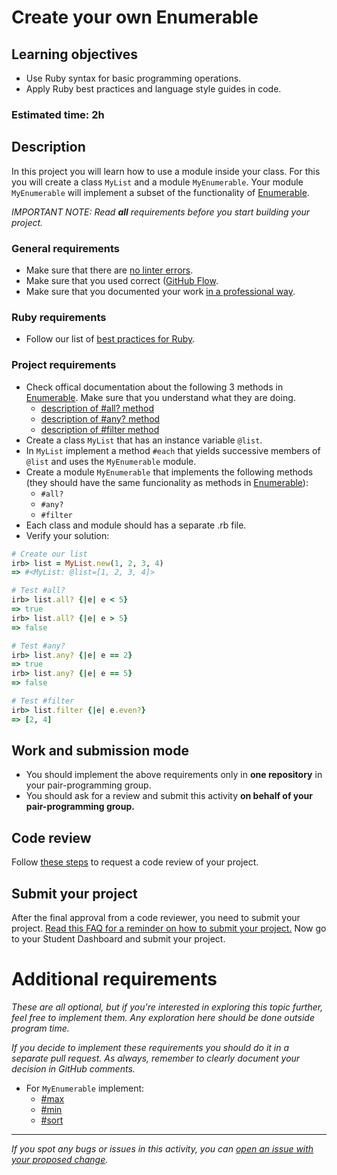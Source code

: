 # Create your own Enumerable

## Learning objectives
- Use Ruby syntax for basic programming operations.
- Apply Ruby best practices and language style guides in code.

### Estimated time: 2h

## Description
In this project you will learn how to use a module inside your class. For this you will create a class `MyList` and a module `MyEnumerable`. Your module `MyEnumerable` will implement a subset of the functionality of [Enumerable](https://ruby-doc.org/core-3.0.0/Enumerable.html).

*IMPORTANT NOTE: Read **all** requirements before you start building your project.*

### General requirements

- Make sure that there are [no linter errors](https://github.com/microverseinc/linters-config).
- Make sure that you used correct ([GitHub Flow](https://github.com/microverseinc/curriculum-transversal-skills/blob/main/git-github/articles/github_flow.md).
- Make sure that you documented your work [in a professional way](https://github.com/microverseinc/curriculum-transversal-skills/blob/main/documentation/articles/professional_repo_rules.md).

### Ruby requirements
- Follow our list of [best practices for Ruby](https://github.com/microverseinc/curriculum-ruby/blob/main/articles/ruby_best_practices.md).

### Project requirements

- Check offical documentation about the following 3 methods in [Enumerable](https://ruby-doc.org/core-3.0.0/Enumerable.html). Make sure that you understand what they are doing.
  - [description of #all? method](https://ruby-doc.org/core-3.0.0/Enumerable.html#method-i-all-3F)
  - [description of #any? method](https://ruby-doc.org/core-3.0.0/Enumerable.html#method-i-any-3F)
  - [description of #filter method](https://ruby-doc.org/core-3.0.0/Enumerable.html#method-i-filter)
- Create a class `MyList` that has an instance variable `@list`.
- In `MyList` implement a method `#each` that yields successive members of `@list` and uses the `MyEnumerable` module.
- Create a module `MyEnumerable` that implements the following methods (they should have the same funcionality as methods in [Enumerable](https://ruby-doc.org/core-3.0.0/Enumerable.html)):
  - `#all?`
  - `#any?`
  - `#filter`
- Each class and module should has a separate .rb file.
- Verify your solution:
```ruby
# Create our list
irb> list = MyList.new(1, 2, 3, 4)
=> #<MyList: @list=[1, 2, 3, 4]>

# Test #all?
irb> list.all? {|e| e < 5}
=> true
irb> list.all? {|e| e > 5}
=> false

# Test #any?
irb> list.any? {|e| e == 2}
=> true
irb> list.any? {|e| e == 5}
=> false

# Test #filter
irb> list.filter {|e| e.even?}
=> [2, 4]
```


## Work and submission mode

- You should implement the above requirements only in **one repository** in your pair-programming group.
- You should ask for a review and submit this activity **on behalf of your pair-programming group.**


## Code review

Follow [these steps](https://github.com/microverseinc/curriculum-transversal-skills/blob/main/code-review/articles/how_to_ask_for_a_code_review.md) to request a code review of your project.

## Submit your project

After the final approval from a code reviewer, you need to submit your project.
[Read this FAQ for a reminder on how to submit your project.](https://microverse.zendesk.com/hc/en-us/articles/360061344234)
Now go to your Student Dashboard and submit your project.

# Additional requirements

*These are all optional, but if you're interested in exploring this topic further, feel free to implement them. Any exploration here should be done outside program time.*

*If you decide to implement these requirements you should do it in a separate pull request. As always, remember to clearly document your decision in GitHub comments.*

- For `MyEnumerable` implement:
  - [#max](https://ruby-doc.org/core-3.0.0/Enumerable.html#method-i-max)
  - [#min](https://ruby-doc.org/core-3.0.0/Enumerable.html#method-i-min)
  - [#sort](https://ruby-doc.org/core-3.0.0/Enumerable.html#method-i-sort)

------

_If you spot any bugs or issues in this activity, you can [open an issue with your proposed change](https://github.com/microverseinc/curriculum-transversal-skills/blob/main/git-github/articles/open_issue.md)._
